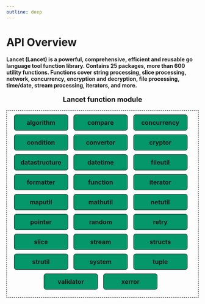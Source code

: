 ```yaml
---
outline: deep
---
```


# API Overview

<b>Lancet (Lancet) is a powerful, comprehensive, efficient and reusable go language tool function library. Contains 25 packages, more than 600 utility functions. Functions cover string processing, slice processing, network, concurrency, encryption and decryption, file processing, time/date, stream processing, iterators, and more.</b>


<style>
.package-title {
    color: black;
    font-size: 18px;
    text-align: center;
    font-weight: bold;
}
.package-container {
    font-size: 16px;
    border: 1px dashed;
    padding: 10px;
    text-align: center;
}

.package-cell {
    height: 40px;
    width: 140px;
    display: inline-block;
    vertical-align: middle;
    line-height: 40px;
    background: #059669;
    border: 1px solid;
    margin-right: 10px;
    margin-bottom: 10px;
    border-radius: 6px;
    font-weight: bold;
}
</style>

<div>
    <p class="package-title">Lancet function module</p>
    <div class="package-container">
        <div class="package-cell">algorithm</div>
        <div class="package-cell">compare</div>
        <div class="package-cell">concurrency</div>
        <div class="package-cell">condition</div>
        <div class="package-cell">convertor</div>
        <div class="package-cell">cryptor</div>
        <div class="package-cell">datastructure</div>
        <div class="package-cell">datetime</div>
        <div class="package-cell">fileutil</div>
        <div class="package-cell">formatter</div>
        <div class="package-cell">function</div>
        <div class="package-cell">iterator</div>
        <div class="package-cell">maputil</div>
        <div class="package-cell">mathutil</div>
        <div class="package-cell">netutil</div>
        <div class="package-cell">pointer</div>
        <div class="package-cell">random</div>
        <div class="package-cell">retry</div>
        <div class="package-cell">slice</div>
        <div class="package-cell">stream</div>
        <div class="package-cell">structs</div>
        <div class="package-cell">strutil</div>
        <div class="package-cell">system</div>
        <div class="package-cell">tuple</div>
        <div class="package-cell">validator</div>
        <div class="package-cell">xerror</div>
    </div>
</div>

